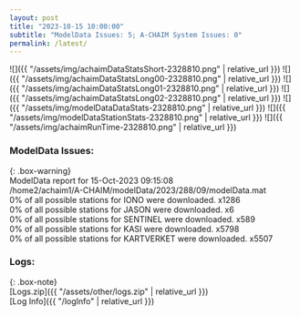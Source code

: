 ```yaml
---
layout: post
title: "2023-10-15 10:00:00"
subtitle: "ModelData Issues: 5; A-CHAIM System Issues: 0"
permalink: /latest/
---
```


![]({{ "/assets/img/achaimDataStatsShort-2328810.png" | relative_url }})
![]({{ "/assets/img/achaimDataStatsLong00-2328810.png" | relative_url }})
![]({{ "/assets/img/achaimDataStatsLong01-2328810.png" | relative_url }})
![]({{ "/assets/img/achaimDataStatsLong02-2328810.png" | relative_url }})
![]({{ "/assets/img/modelDataDataStats-2328810.png" | relative_url }})
![]({{ "/assets/img/modelDataStationStats-2328810.png" | relative_url }})
![]({{ "/assets/img/achaimRunTime-2328810.png" | relative_url }})


### ModelData Issues:  
  
{: .box-warning}  
 ModelData report for 15-Oct-2023 09:15:08   
 /home2/achaim1/A-CHAIM/modelData/2023/288/09/modelData.mat   
 0% of all possible stations for IONO were downloaded. x1286   
 0% of all possible stations for JASON were downloaded. x6   
 0% of all possible stations for SENTINEL were downloaded. x589   
 0% of all possible stations for KASI were downloaded. x5798   
 0% of all possible stations for KARTVERKET were downloaded. x5507   
  


### Logs:  
  
{: .box-note}  
[Logs.zip]({{ "/assets/other/logs.zip" | relative_url }})  
[Log Info]({{ "/logInfo" | relative_url }})  
